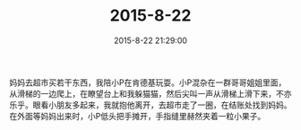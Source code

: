 ﻿---
title: "2015-8-22"
date: 2015-8-22 21:29:00
tags: 文字
categories: 爸爸
---
妈妈去超市买若干东西，我陪小P在肯德基玩耍。小P混杂在一群哥哥姐姐里面，从滑梯的一边爬上，在瞭望台上和我躲猫猫，然后尖叫一声从滑梯上滑下来，不亦乐乎。眼看小朋友多起来，我就抱他离开，去超市走了一圈，在结账处找到妈妈。在外面等妈妈出来时，小P低头把手摊开，手指缝里赫然夹着一粒小果子。